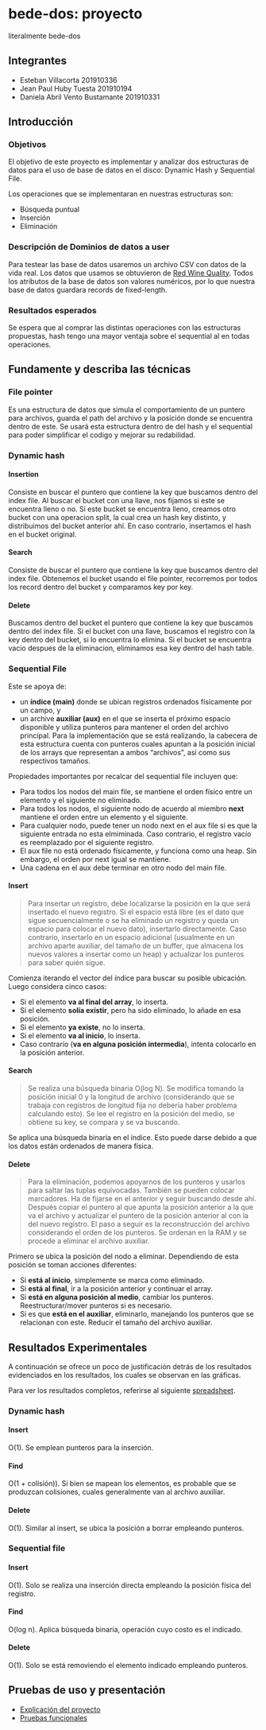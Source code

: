 # bede-dos: proyecto
literalmente bede-dos

## Integrantes

- Esteban Villacorta  201910336
- Jean Paul Huby Tuesta 201910194
- Daniela Abril Vento Bustamante 201910331

## Introducción

### Objetivos

El objetivo de este proyecto es implementar y analizar dos estructuras de datos para el uso de base de datos en el disco: Dynamic Hash y Sequential File.

Los operaciones que se implementaran en nuestras estructuras son:
- Búsqueda puntual
- Inserción
- Eliminación

### Descripción de Dominios de datos a user
Para testear las base de datos usaremos un archivo CSV con datos de la vida real. Los datos que usamos se obtuvieron de [Red Wine Quality](https://www.kaggle.com/uciml/red-wine-quality-cortez-et-al-2009). Todos los atributos de la base de datos son valores numéricos, por lo que nuestra base de datos guardara records de fixed-length.

### Resultados esperados
Se espera que al comprar las distintas operaciones con las estructuras propuestas, hash tengo una mayor ventaja sobre el sequential al en todas operaciones.

## Fundamente y describa las técnicas

### File pointer
Es una estructura de datos que simula el comportamiento de un puntero para archivos, guarda el path del archivo y la posición donde se encuentra dentro de este. Se usará esta estructura dentro de del hash y el sequential para poder simplificar el codigo y mejorar su redabilidad.

### Dynamic hash

#### Insertion
Consiste en buscar el puntero que contiene la key que buscamos dentro del index file. Al buscar el bucket con una llave, nos fijamos si este se encuentra lleno o no. Si este bucket se encuentra lleno, creamos otro bucket con una operacion split, la cual crea un hash key distinto, y distribuimos del bucket anterior ahí. En caso contrario, insertamos el hash en el bucket original.

#### Search
Consiste de buscar el puntero que contiene la key que buscamos dentro del index file. Obtenemos el bucket usando el file pointer, recorremos por todos los record dentro del bucket y comparamos key por key.


#### Delete
Buscamos dentro del bucket el puntero que contiene la key que buscamos dentro del index file. Si el bucket con una llave, buscamos el registro con la key dentro del bucket, si lo encuentra lo elimina. Si el bucket se encuentra vacio despues de la eliminacion, eliminamos esa key dentro del hash table.

### Sequential File
Este se apoya de:
- un **índice (main)** donde se ubican registros ordenados físicamente por un campo, y
- un archive **auxiliar (aux)** en el que se inserta el próximo espacio disponible y utiliza punteros para mantener el orden del archivo principal.
Para la implementación que se está realizando, la cabecera de esta estructura cuenta con punteros cuales apuntan a la posición inicial de los arrays que representan a ambos “archivos”, así como sus respectivos tamaños.

Propiedades importantes por recalcar del sequential file incluyen que: 
- Para todos los nodos del main file, se mantiene el orden físico entre un elemento y el siguiente no eliminado.
- Para todos los nodos, el siguiente nodo de acuerdo al miembro **next** mantiene el orden entre un elemento y el siguiente.
- Para cualquier nodo, puede tener un nodo next en el aux file si es que la siguiente entrada no esta elmiminada. Caso contrario, el registro vacío es reemplazado por el siguiente registro.
- El aux file no está ordenado físicamente, y funciona como una heap. Sin embargo, el orden por next igual se mantiene. 
- Una cadena en el aux debe terminar en otro nodo del main file.

#### Insert

> Para insertar un registro, debe localizarse la posición en la que será insertado el nuevo registro. Si el espacio está libre (es el dato que sigue secuencialmente o se ha eliminado un registro y queda un espacio para colocar el nuevo dato), insertarlo directamente. Caso contrario, insertarlo en un espacio adicional (usualmente en un archivo aparte auxiliar, del tamaño de un buffer, que almacena los nuevos valores a insertar como un heap) y actualizar los punteros para saber quién sigue.

Comienza iterando el vector del índice para buscar su posible ubicación. Luego considera cinco casos:
- Si el elemento **va al final del array**, lo inserta.
- Si el elemento **solía existir**, pero ha sido eliminado, lo añade en esa posición.
- Si el elemento **ya existe**, no lo inserta.
- Si el elemento **va al inicio**, lo inserta.
- Caso contrario (**va en alguna posición intermedia**), intenta colocarlo en la posición anterior.

#### Search

> Se realiza una búsqueda binaria O(log N). Se modifica tomando la posición inicial 0 y la longitud de archivo (considerando que se trabaja con registros de longitud fija no debería haber problema calculando esto). Se lee el registro en la posición del medio, se obtiene su key, se compara y se va buscando.

Se aplica una búsqueda binaria en el índice. Esto puede darse debido a que los datos están ordenados de manera física. 

#### Delete

> Para la eliminación, podemos apoyarnos de los punteros y usarlos para saltar las tuplas equivocadas. También se pueden colocar marcadores. Ha de fijarse en el anterior y seguir buscando desde ahí. Después copiar el puntero al que apunta la posición anterior a la que va el archivo y actualizar el puntero de la posición anterior al con la del nuevo registro. El paso a seguir es la reconstrucción del archivo considerando el orden de los punteros. Se ordenan en la RAM y se procede a eliminar el archivo auxiliar.

Primero se ubica la posición del nodo a eliminar. Dependiendo de esta posición se toman acciones diferentes:
- Si **está al inicio**, simplemente se marca como eliminado.
- Si **está al final**, ir a la posición anterior y continuar el array.
- Si **está en alguna posición al medio**, cambiar los punteros. Reestructurar/mover punteros si es necesario.
- Si es que **está en el auxiliar**, eliminarlo, manejando los punteros que se relacionan con este. Reducir el tamaño del archivo auxiliar.



## Resultados Experimentales

A continuación se ofrece un poco de justificación detrás de los resultados evidenciados en los resultados, los cuales se observan en las gráficas.

Para ver los resultados completos, referirse al siguiente [spreadsheet](https://docs.google.com/spreadsheets/d/1D8Vs-A2jXmPx6BBgiAn1sSYjnHuEIwvE4Q-v3OXPK5I/edit?usp=sharing). 

### Dynamic hash

#### Insert

O(1). Se emplean punteros para la inserción.

#### Find

O(1 + colisión)). Si bien se mapean los elementos, es probable que se produzcan colisiones, cuales generalmente van al archivo auxiliar.

#### Delete

O(1). Similar al insert, se ubica la posición a borrar empleando punteros.

### Sequential file

#### Insert

O(1). Solo se realiza una inserción directa empleando la posición física del registro.

#### Find

O(log n). Aplica búsqueda binaria, operación cuyo costo es el indicado.

#### Delete

O(1). Solo se está removiendo el elemento indicado empleando punteros.

## Pruebas de uso y presentación

- [Explicación del proyecto](https://www.youtube.com/watch?v=dQw4w9WgXcQ)
- [Pruebas funcionales](https://www.youtube.com/watch?v=Jui-Td1HbXI)
